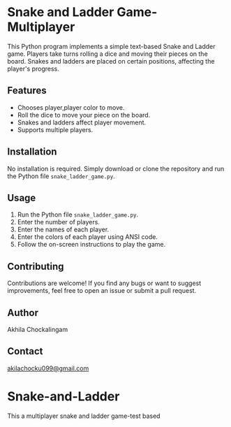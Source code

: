 # Snake and Ladder Game- Multiplayer

This Python program implements a simple text-based Snake and Ladder game. Players take turns rolling a dice and moving their pieces on the board. Snakes and ladders are placed on certain positions, affecting the player's progress.

## Features
- Chooses player,player color to move.
- Roll the dice to move your piece on the board.
- Snakes and ladders affect player movement.
- Supports multiple players.

## Installation

No installation is required. Simply download or clone the repository and run the Python file `snake_ladder_game.py`.

## Usage

1. Run the Python file `snake_ladder_game.py`.
2. Enter the number of players.
3. Enter the names of each player.
4. Enter the colors of each player using ANSI code.
5. Follow the on-screen instructions to play the game.

## Contributing

Contributions are welcome! If you find any bugs or want to suggest improvements, feel free to open an issue or submit a pull request.

## Author

Akhila Chockalingam

## Contact

akilachocku099@gmail.com

# Snake-and-Ladder
This a multiplayer snake and ladder game-test based
